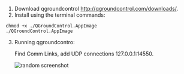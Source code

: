 1. Download qgroundcontrol http://qgroundcontrol.com/downloads/.
2. Install using the terminal commands:

```shell
chmod +x ./QGroundControl.AppImage
./QGroundControl.AppImage
```

3. Running qgroundcontro:

    Find Comm Links, add UDP connections 127.0.0.1:14550.

    ![random screenshot](../img/qgroundcontrol.png)
